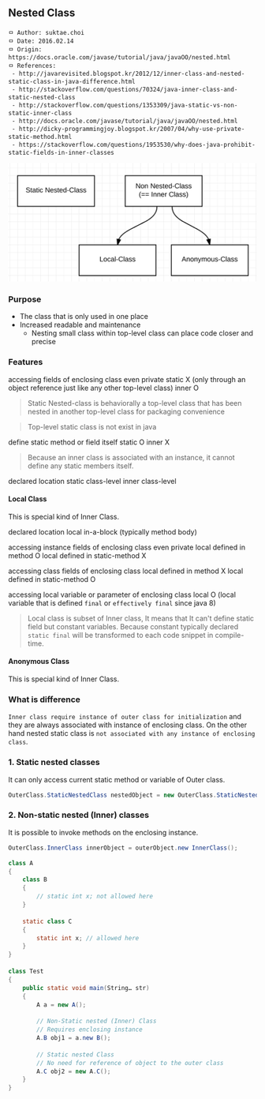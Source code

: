 ## Nested Class

```
ㅁ Author: suktae.choi
ㅁ Date: 2016.02.14
ㅁ Origin: https://docs.oracle.com/javase/tutorial/java/javaOO/nested.html
ㅁ References:
 - http://javarevisited.blogspot.kr/2012/12/inner-class-and-nested-static-class-in-java-difference.html
 - http://stackoverflow.com/questions/70324/java-inner-class-and-static-nested-class
 - http://stackoverflow.com/questions/1353309/java-static-vs-non-static-inner-class
 - http://docs.oracle.com/javase/tutorial/java/javaOO/nested.html
 - http://dicky-programmingjoy.blogspot.kr/2007/04/why-use-private-static-method.html
 - https://stackoverflow.com/questions/1953530/why-does-java-prohibit-static-fields-in-inner-classes
```

<img src="https://github.com/agongi/study/blob/master/java/nested-class/images/Screen%20Shot%202017-06-09%20at%2001.22.27.png">

### Purpose
- The class that is only used in one place
- Increased readable and maintenance
  - Nesting small class within top-level class can place code closer and precise

### Features
accessing fields of enclosing class even private
static X (only through an object reference just like any other top-level class)
inner O

> Static Nested-class is behaviorally a top-level class that has been nested in another top-level class for packaging convenience

> Top-level static class is not exist in java

define static method or field itself
static O
inner X

> Because an inner class is associated with an instance, it cannot define any static members itself.

declared location
static class-level
inner class-level


#### Local Class
This is special kind of Inner Class.

declared location
local in-a-block (typically method body)

accessing instance fields of enclosing class even private
local defined in method O
local defined in static-method X

accessing class fields of enclosing class
local defined in method X
local defined in static-method O

accessing local variable or parameter of enclosing class
local O (local variable that is defined `final` or `effectively final` since java 8)

> Local class is subset of Inner class, It means that It can't define static field but constant variables. Because constant typically declared `static final` will be transformed to each code snippet in compile-time.

#### Anonymous Class
This is special kind of Inner Class.


### What is difference
`Inner class require instance of outer class for initialization` and they are always associated with instance of enclosing class. On the other hand nested static class is `not associated with any instance of enclosing class`.

### 1. Static nested classes
It can only access current static method or variable of Outer class.

```java
OuterClass.StaticNestedClass nestedObject = new OuterClass.StaticNestedClass();
```

### 2. Non-static nested (Inner) classes
It is possible to invoke methods on the enclosing instance.

```java
OuterClass.InnerClass innerObject = outerObject.new InnerClass();
```

```java
class A
{
    class B
    {
        // static int x; not allowed here
    }

    static class C
    {
        static int x; // allowed here
    }
}

class Test
{
    public static void main(String… str)
    {
        A a = new A();

        // Non-Static nested (Inner) Class
        // Requires enclosing instance
        A.B obj1 = a.new B();

        // Static nested Class
        // No need for reference of object to the outer class
        A.C obj2 = new A.C();
    }
}
```
